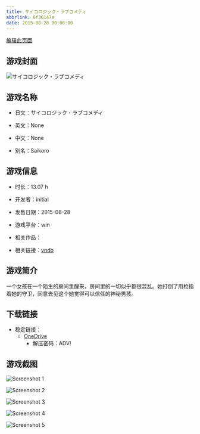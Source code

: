 ```yaml
---
title: サイコロジック・ラブコメディ
abbrlink: 6f36147e
date: 2015-08-28 00:00:00
---
```

[编辑此页面](https://github.com/ACG-3/ADV3-source/blob/main/source/_posts/games/%E3%82%B5%E3%82%A4%E3%82%B3%E3%83%AD%E3%82%B8%E3%83%83%E3%82%AF%E3%83%BB%E3%83%A9%E3%83%96%E3%82%B3%E3%83%A1%E3%83%87%E3%82%A3.md)

## 游戏封面

![サイコロジック・ラブコメディ](https://pan.timero.xyz/onedrive/img_lib_001/%E3%82%B5%E3%82%A4%E3%82%B3%E3%83%AD%E3%82%B8%E3%83%83%E3%82%AF%E3%83%BB%E3%83%A9%E3%83%96%E3%82%B3%E3%83%A1%E3%83%87%E3%82%A3_cover.avif)


## 游戏名称

- 日文：サイコロジック・ラブコメディ
- 英文：None
- 中文：None

- 别名：Saikoro


## 游戏信息

- 时长：13.07 h
- 开发者：initial
- 发售日期：2015-08-28
- 游戏平台：win
- 相关作品：

- 相关链接：[vndb](https://vndb.org/v16584)


## 游戏简介

一个女孩在一个陌生的房间里醒来，房间里的一切似乎都很混乱。她打倒了用枪指着她的守卫，同意去见这个她觉得可以信任的神秘男孩。


## 下载链接

- 稳定链接：
    - [OneDrive](https://pan.timero.xyz/onedrive/adv_lib_001/%E3%82%B5%E3%82%A4%E3%82%B3%E3%83%AD%E3%82%B8%E3%83%83%E3%82%AF%E3%83%BB%E3%83%A9%E3%83%96%E3%82%B3%E3%83%A1%E3%83%87%E3%82%A3)
        - 解压密码：ADV!



## 游戏截图


![Screenshot 1](https://pan.timero.xyz/onedrive/img_lib_001/%E3%82%B5%E3%82%A4%E3%82%B3%E3%83%AD%E3%82%B8%E3%83%83%E3%82%AF%E3%83%BB%E3%83%A9%E3%83%96%E3%82%B3%E3%83%A1%E3%83%87%E3%82%A3_Screenshot_1.avif)

![Screenshot 2](https://pan.timero.xyz/onedrive/img_lib_001/%E3%82%B5%E3%82%A4%E3%82%B3%E3%83%AD%E3%82%B8%E3%83%83%E3%82%AF%E3%83%BB%E3%83%A9%E3%83%96%E3%82%B3%E3%83%A1%E3%83%87%E3%82%A3_Screenshot_2.avif)

![Screenshot 3](https://pan.timero.xyz/onedrive/img_lib_001/%E3%82%B5%E3%82%A4%E3%82%B3%E3%83%AD%E3%82%B8%E3%83%83%E3%82%AF%E3%83%BB%E3%83%A9%E3%83%96%E3%82%B3%E3%83%A1%E3%83%87%E3%82%A3_Screenshot_3.avif)

![Screenshot 4](https://pan.timero.xyz/onedrive/img_lib_001/%E3%82%B5%E3%82%A4%E3%82%B3%E3%83%AD%E3%82%B8%E3%83%83%E3%82%AF%E3%83%BB%E3%83%A9%E3%83%96%E3%82%B3%E3%83%A1%E3%83%87%E3%82%A3_Screenshot_4.avif)

![Screenshot 5](https://pan.timero.xyz/onedrive/img_lib_001/%E3%82%B5%E3%82%A4%E3%82%B3%E3%83%AD%E3%82%B8%E3%83%83%E3%82%AF%E3%83%BB%E3%83%A9%E3%83%96%E3%82%B3%E3%83%A1%E3%83%87%E3%82%A3_Screenshot_5.avif)

